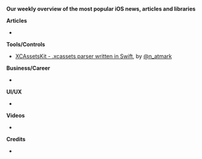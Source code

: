 **Our weekly overview of the most popular iOS news, articles and libraries**


**Articles**

* 

**Tools/Controls**

* [XCAssetsKit - .xcassets parser written in Swift](https://github.com/natmark/XCAssetsKit), by [@n_atmark](https://twitter.com/n_atmark)

**Business/Career**

* 

**UI/UX**

* 

**Videos**

* 

**Credits**

* 
